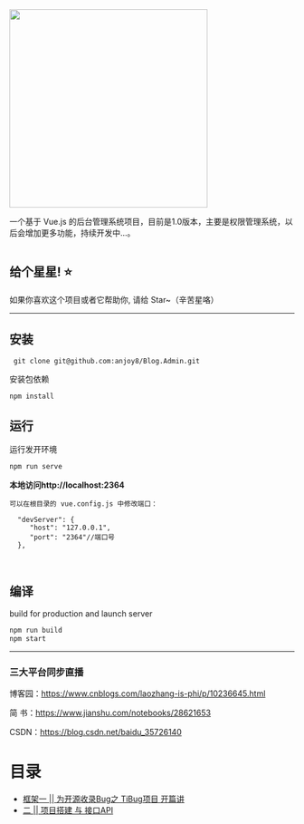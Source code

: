 ﻿
<img src="https://github.com/anjoy8/Blog.Admin/blob/master/src/assets/logoall.png" width="350"  />

      
      
      
一个基于 Vue.js 的后台管理系统项目，目前是1.0版本，主要是权限管理系统，以后会增加更多功能，持续开发中...。


```
```


## 给个星星! ⭐️
如果你喜欢这个项目或者它帮助你, 请给 Star~（辛苦星咯）

*********************************************************

## 安装

```
 git clone git@github.com:anjoy8/Blog.Admin.git
```
安装包依赖
```
npm install
```

## 运行
运行发开环境
```js
npm run serve
```

**本地访问http://localhost:2364**
```
可以在根目录的 vue.config.js 中修改端口：

  "devServer": {
     "host": "127.0.0.1",
     "port": "2364"//端口号
  },
  
  
```


## 编译
build for production and launch server
```js
npm run build
npm start
```




*****************************************************
### 三大平台同步直播

博客园：https://www.cnblogs.com/laozhang-is-phi/p/10236645.html

简  书：https://www.jianshu.com/notebooks/28621653

 CSDN：https://blog.csdn.net/baidu_35726140


<div class="allindex">
<h1 id="allindex">目录</h1>



<ul>
<li><a id="post_title_link_9495620" href="https://www.cnblogs.com/laozhang-is-phi/p/10236645.html">框架一 || 为开源收录Bug之 TiBug项目 开篇讲<br></a></li>
<li><a id="post_title_link_10249248" href="https://www.cnblogs.com/laozhang-is-phi/p/10249248.html">二 || 项目搭建 与 接口API</a></li>
</ul>


</div>



